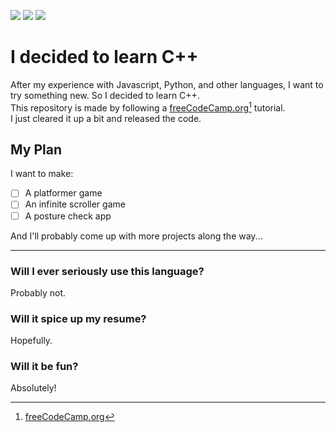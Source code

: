 [![](https://img.shields.io/badge/STATUS-Finished-brightgreen)](https://github.com/kubgus/Learning-CPP/)
[![](https://img.shields.io/badge/WARNING-Most%20of%20this%20code%20is%20highly%20inefficient%20for%20learning%20purposes-red)](https://github.com/kubgus/Learning-CPP/)
[![](https://img.shields.io/badge/COMPILED%20IN-GCC%20(mingw--w64)-blue)](https://www.mingw-w64.org/)

# I decided to learn C++

After my experience with Javascript, Python, and other languages, I want to try something new. So I decided to learn C++.  
This repository is made by following a [freeCodeCamp.org](https://www.youtube.com/watch?v=vLnPwxZdW4Y)[^1] tutorial.  
I just cleared it up a bit and released the code.

## My Plan
I want to make:
- [ ] A platformer game
- [ ] An infinite scroller game
- [ ] A posture check app

And I'll probably come up with more projects along the way...

---

### Will I ever seriously use this language?
Probably not.
### Will it spice up my resume?
Hopefully.
### Will it be fun?
Absolutely!
  
  
[^1]: [freeCodeCamp.org](https://www.youtube.com/watch?v=vLnPwxZdW4Y)

